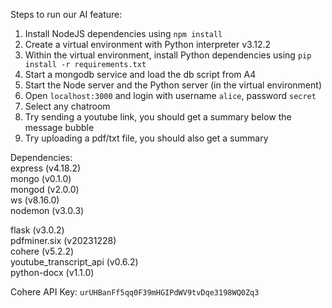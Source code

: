 Steps to run our AI feature:

1. Install NodeJS dependencies using `npm install`
2. Create a virtual environment with Python interpreter v3.12.2
3. Within the virtual environment, install Python dependencies using `pip install -r requirements.txt`
4. Start a mongodb service and load the db script from A4
5. Start the Node server and the Python server (in the virtual environment)
6. Open `localhost:3000` and login with username `alice`, password `secret`
7. Select any chatroom
8. Try sending a youtube link, you should get a summary below the message bubble
9. Try uploading a pdf/txt file, you should also get a summary


Dependencies:  
express (v4.18.2)  
mongo (v0.1.0)  
mongod (v2.0.0)  
ws (v8.16.0)  
nodemon (v3.0.3)    

flask (v3.0.2)  
pdfminer.six (v20231228)  
cohere (v5.2.2)  
youtube_transcript_api (v0.6.2)  
python-docx (v1.1.0)

Cohere API Key: `urUHBanFf5qq0F39mHGIPdWV9tvDqe3198WQ0Zq3`
